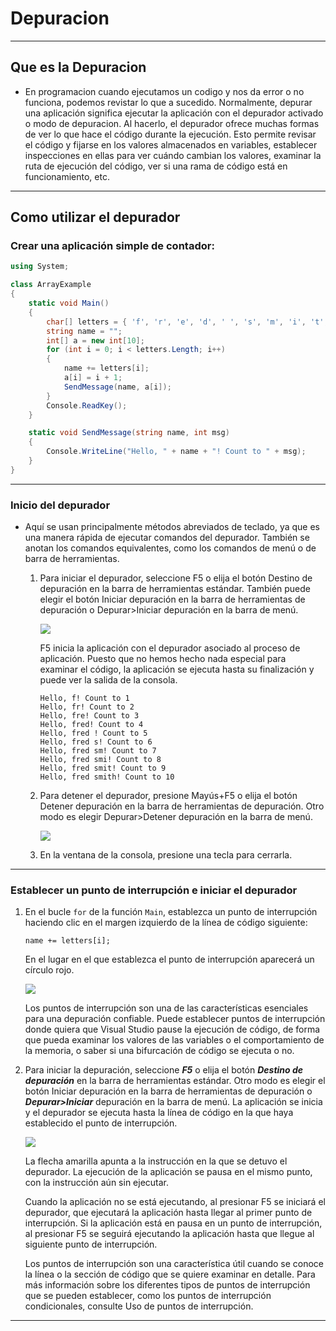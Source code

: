 # Depuracion
---

## Que es la Depuracion

- En programacion cuando ejecutamos un codigo y nos da error o no funciona, podemos revistar lo que a sucedido. Normalmente, depurar una aplicación significa ejecutar la aplicación con el depurador activado o modo de depuracion. Al hacerlo, el depurador ofrece muchas formas de ver lo que hace el código durante la ejecución. Esto permite revisar el código y fijarse en los valores almacenados en variables, establecer inspecciones en ellas para ver cuándo cambian los valores, examinar la ruta de ejecución del código, ver si una rama de código está en funcionamiento, etc.

---

## Como utilizar el depurador 

### Crear una aplicación simple de contador:

```cs
using System;

class ArrayExample
{
    static void Main()
    {
        char[] letters = { 'f', 'r', 'e', 'd', ' ', 's', 'm', 'i', 't', 'h'};
        string name = "";
        int[] a = new int[10];
        for (int i = 0; i < letters.Length; i++)
        {
            name += letters[i];
            a[i] = i + 1;
            SendMessage(name, a[i]);
        }
        Console.ReadKey();
    }

    static void SendMessage(string name, int msg)
    {
        Console.WriteLine("Hello, " + name + "! Count to " + msg);
    }
}
```

---

### Inicio del depurador

- Aquí se usan principalmente métodos abreviados de teclado, ya que es una manera rápida de ejecutar comandos del depurador. También se anotan los comandos equivalentes, como los comandos de menú o de barra de herramientas.

   1. Para iniciar el depurador, seleccione F5 o elija el botón Destino de depuración en la barra de herramientas estándar. También puede elegir el botón Iniciar depuración en la barra de herramientas de depuración o Depurar>Iniciar depuración en la barra de menú.
   

        <img src="https://media.discordapp.net/attachments/975450807833079871/1006488255459504128/unknown.png">

        F5 inicia la aplicación con el depurador asociado al proceso de aplicación. Puesto que no hemos hecho nada especial para examinar el código, la aplicación se ejecuta hasta su finalización y puede ver la salida de la consola.
        ```
        Hello, f! Count to 1
        Hello, fr! Count to 2
        Hello, fre! Count to 3
        Hello, fred! Count to 4
        Hello, fred ! Count to 5
        Hello, fred s! Count to 6
        Hello, fred sm! Count to 7
        Hello, fred smi! Count to 8
        Hello, fred smit! Count to 9
        Hello, fred smith! Count to 10
        ```

    2. Para detener el depurador, presione Mayús+F5 o elija el botón Detener depuración en la barra de herramientas de depuración. Otro modo es elegir Depurar>Detener depuración en la barra de menú.

        <img src="https://cdn.discordapp.com/attachments/975450807833079871/1006490755470217316/unknown.png">

    3. En la ventana de la consola, presione una tecla para cerrarla.

---

### Establecer un punto de interrupción e iniciar el depurador

1. En el bucle ```for``` de la función ```Main```, establezca un punto de interrupción haciendo clic en el margen izquierdo de la línea de código siguiente:

    ```name += letters[i];```

    En el lugar en el que establezca el punto de interrupción aparecerá un círculo rojo.

    <img src="https://cdn.discordapp.com/attachments/975450807833079871/1006493115714113596/unknown.png">

    Los puntos de interrupción son una de las características esenciales para una depuración confiable. Puede establecer puntos de interrupción donde quiera que Visual Studio pause la ejecución de código, de forma que pueda examinar los valores de las variables o el comportamiento de la memoria, o saber si una bifurcación de código se ejecuta o no.

2. Para iniciar la depuración, seleccione ***F5*** o elija el botón ***Destino de depuración*** en la barra de herramientas estándar. Otro modo es elegir el botón Iniciar depuración en la barra de herramientas de depuración o ***Depurar>Iniciar*** depuración en la barra de menú. La aplicación se inicia y el depurador se ejecuta hasta la línea de código en la que haya establecido el punto de interrupción.

    <img src="https://cdn.discordapp.com/attachments/975450807833079871/1006493147041374299/unknown.png">

    La flecha amarilla apunta a la instrucción en la que se detuvo el depurador. La ejecución de la aplicación se pausa en el mismo punto, con la instrucción aún sin ejecutar.

    Cuando la aplicación no se está ejecutando, al presionar F5 se iniciará el depurador, que ejecutará la aplicación hasta llegar al primer punto de interrupción. Si la aplicación está en pausa en un punto de interrupción, al presionar F5 se seguirá ejecutando la aplicación hasta que llegue al siguiente punto de interrupción.

    Los puntos de interrupción son una característica útil cuando se conoce la línea o la sección de código que se quiere examinar en detalle. Para más información sobre los diferentes tipos de puntos de interrupción que se pueden establecer, como los puntos de interrupción condicionales, consulte Uso de puntos de interrupción.

---